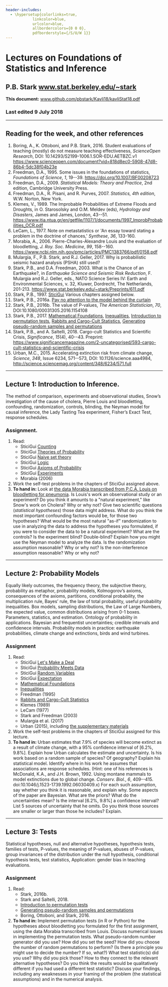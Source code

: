```yaml
---
header-includes:
  - \hypersetup{colorlinks=true,
            linkcolor=blue,
            urlcolor=blue,
            allbordercolors={0 0 0},
            pdfborderstyle={/S/U/W 1}}
---
```


# Lectures on Foundations of Statistics and Inference

## P.B. Stark www.stat.berkeley.edu/~stark

**This document:** www.github.com/pbstark/Kavli18/kavliStat18.pdf

### Last edited 9 July 2018

--- 

## Reading for the week, and other references

1. Boring, A., K. Ottoboni, and P.B. Stark, 2016. Student evaluations of teaching (mostly) do not measure teaching effectiveness, _ScienceOpen Research_, DOI: 10.14293/S2199-1006.1.SOR-EDU.AETBZC.v1 https://www.scienceopen.com/document?vid=818d8ec0-5908-47d8-86b4-5dc38f04b23e
1. Freedman, D.A., 1995. Some issues in the foundations of statistics, _Foundations of Science_, _1_, 19--39. https://doi.org/10.1007/BF00208723
1. Freedman, D.A., 2009. _Statistical Models: Theory and Practice_, 2nd edition, Cambridge University Press.
1. Freedman, D.A., R. Pisani, and R. Purves, 2007. _Statistics, 4th edition_, W.W. Norton, New York.
1. Klemes, V., 1989. The Improbable Probabilities of Extreme Floods and Droughts, in O. Starosolsky and O.M. Meldev (eds), _Hydrology and Disasters_, James and James, London, 43--51.  
https://www.itia.ntua.gr/en/getfile/1107/1/documents/1997_ImprobProbabilities_OCR.pdf
1. LeCam, L., 1977.  Note on metastatistics or 'An essay toward stating a problem in the doctrine of chances,' _Synthese_, _36_, 133-160.
1. Morabia, A., 2006. Pierre-Charles-Alexandre Louis and the evaluation of bloodletting, _J. Roy. Soc. Medicine_, _99_, 158--160. https://www.ncbi.nlm.nih.gov/pmc/articles/PMC1383766/pdf/0158.pdf
1. Mulargia, F., P.B. Stark, and R.J. Geller, 2017. Why is probabilistic seismic hazard analysis (PSHA) still used? 
1. Stark, P.B., and D.A. Freedman, 2003. What is the Chance of an Earthquake?, in _Earthquake Science and Seismic Risk Reduction_, F. Mulargia and R.J. Geller, eds., NATO Science Series IV: Earth and Environmental Sciences, v. 32, Kluwer, Dordrecht, The Netherlands, 201-213. https://www.stat.berkeley.edu/~stark/Preprints/611.pdf
1. Stark, P.B., 1997. [SticiGui](https://www.stat.berkeley.edu/~stark/SticiGui/) Various chapters assigned below.
1. Stark, P.B., 2016a. [Pay no attention to the model behind the curtain](https://www.stat.berkeley.edu/~stark/Preprints/eucCurtain15.pdf)
1. Stark, P.B., 2016b. The value of P-values, _The American Statistician_, _70_, DOI:10.1080/00031305.2016.1154108
1. Stark, P.B., 2017. [Mathematical Foundations](https://github.com/pbstark/S157F17/blob/master/math-foundations.ipynb), [Inequalities](https://github.com/pbstark/S157F17/blob/master/math-inequalities.ipynb), [Introduction to permutation tests](https://github.com/pbstark/S157F17/blob/master/permute-intro.ipynb), [Rabbits and Cargo-Cult Statistics](https://github.com/pbstark/S157F17/blob/master/rabbits.ipynb), [Generating pseudo-random samples and permutations](https://github.com/pbstark/S157F17/blob/master/permute-sample.ipynb)
1. Stark, P.B., and A. Saltelli, 2018. Cargo-cult Statistics and Scientific Crisis, _Significance_, _15_(4), 40--43. Preprint: https://www.significancemagazine.com/2-uncategorised/593-cargo-cult-statistics-and-scientific-crisis
1. Urban, M.C., 2015. Accelerating extinction risk from climate change, _Science_, _348_, Issue 6234, 571--573, DOI: 10.1126/science.aaa4984, http://science.sciencemag.org/content/348/6234/571.full

---

## Lecture 1: Introduction to Inference.
The method of comparison, experiments and observational studies, Snow’s investigation of the cause of cholera, Pierre Louis and bloodletting, confounding, randomization, controls, blinding, the Neyman model for causal inference, the Lady Tasting Tea experiment, Fisher’s Exact Test, response schedules.

### Assignment.
1. Read:
    + SticiGui [Counting](https://www.stat.berkeley.edu/~stark/SticiGui/Text/counting.htm)
    + SticiGui [Theories of Probability](https://www.stat.berkeley.edu/~stark/SticiGui/Text/probabilityTheory.htm)
    + SticiGui [Naive set theory](https://www.stat.berkeley.edu/~stark/SticiGui/Text/sets.htm)
    + SticiGui [Logic](https://www.stat.berkeley.edu/~stark/SticiGui/Text/logic.htm)
    + SticiGui [Axioms of Probability](https://www.stat.berkeley.edu/~stark/SticiGui/Text/probabilityAxioms.htm)
    + SticiGui [Experiments](https://www.stat.berkeley.edu/~stark/SticiGui/Text/experiments.htm)
    + Morabia (2006)
1. Work the self-test problems in the chapters of SticiGui assigned above.
1. **To hand in:** Look at [the data Morabia transcribed from P.C.A. Louis on bloodletting for pneumonia](http://www.epidemiology.ch/history/louis.htm). Is Louis's work an observational study or an experiment? Do you think it amounts to a "natural experiment," like Snow's work on Cholera? Why or why not? Give two scientific questions (_statistical hypotheses_) those data might address. What do you think the most important confounding factors would be, for those two hypotheses? What would be the most natural "as-if" randomization to use in analyzing the data to address the hypotheses you formulated, if you were to consider the data to be a natural experiment? What are the controls? Is the experiment blind? Double-blind? Explain how you might use the Neyman model to analyze the data. Is the randomization assumption reasonable? Why or why not? Is the non-interference assumption reasonable? Why or why not?

---

## Lecture 2: Probability Models
Equally likely outcomes, the frequency theory, the subjective theory, probability as metaphor, probability models, Kolmogorov’s axioms, consequences of the axioms, partitions, conditional probability, the multiplication rule, Bayes’ rule, the law of total probability, useful probability inequalities. Box models, sampling distributions, the Law of Large Numbers, the expected value, common distributions arising from 0-1 boxes. Parameters, statistics, and estimation. Ontology of probability in applications. Bayesian and frequentist uncertainties; credible intervals and confidenece intervals. Probability models in practice: earthquake probabilities, climate change and extinctions, birds and wind turbines.

### Assignment

1. Read:
    + SticiGui [Let's Make a Deal](https://www.stat.berkeley.edu/~stark/SticiGui/Text/montyHall.htm)
    + SticiGui [Probability Meets Data](https://www.stat.berkeley.edu/~stark/SticiGui/Text/montyHallTest.htm)
    + SticiGui [Random Variables](https://www.stat.berkeley.edu/~stark/SticiGui/Text/randomVariables.htm)
    + SticiGui [Expectation](https://www.stat.berkeley.edu/~stark/SticiGui/Text/expectation.htm)
    + [Mathematical Foundations](https://github.com/pbstark/S157F17/blob/master/math-foundations.ipynb)
    + [Inequalities](https://github.com/pbstark/S157F17/blob/master/math-inequalities.ipynb)
    + Freedman (1995)
    + [Rabbits and Cargo-Cult Statistics](https://github.com/pbstark/S157F17/blob/master/rabbits.ipynb)
    + Klemes (1989)
    + LeCam (1977)
    + Stark and Freedman (2003)
    + Mulargia et al. (2017)
    + Urban (2015), including [the supplementary materials](http://science.sciencemag.org/content/suppl/2015/04/29/348.6234.571.DC1?_ga=2.4039536.1548654680.1531042126-749553562.1514254187)
1. Work the self-test problems in the chapters of SticiGui assigned for this lecture.
1. **To hand in:** Urban estimates that 7.9% of species will become extinct as a result of climate change, with a 95% confidence interval of [6.2%, 9.8%]. Explain how Urban calculates the estimate and uncertainty. Is his work based on a random sample of species? Of geography? Explain his statistical model. Identify where in his work he assumes that associations are response schedules. (Hint: one of his references is McDonald, K.A., and J.H. Brown, 1992. Using montane mammals to model extinctions due to global change. _Conserv. Biol._, _6_, 409--415. doi:10.1046/j.1523-1739.1992.06030409.x) For each such assumption, say whether you think it is reasonable, and explain why. Some aspects of the paper are Bayesian. What are the priors? What do the uncertainties mean? Is the interval [6.2%, 9.8%] a confidence interval? List 5 sources of uncertainty that he omits. Do you think those sources are smaller or larger than those he includes? Explain.

---

## Lecture 3: Tests
Statistical hypotheses, null and alternative hypotheses, hypothesis tests, families of tests, P-values, the meaning of P-values, abuses of P-values, group invariances of the distribution under the null hypothesis, conditional hypothesis tests, test statistics, Application: gender bias in teaching evaluations.

### Assignment

1. Read:
    + Stark, 2016b.
    + Stark and Saltelli, 2018.
    + [Introduction to permutation tests](https://github.com/pbstark/S157F17/blob/master/permute-intro.ipynb)
    + [Generating pseudo-random samples and permutations](https://github.com/pbstark/S157F17/blob/master/permute-sample.ipynb)
    + Boring, Ottoboni, and Stark, 2016.
1. **To hand in:** Implement permutation tests (in R or Python) for the hypotheses about bloodletting you formulated for the first assignment, using the data Morabia transcribed from Louis. Discuss numerical issues in implementing the permutation tests. What pseudo-random number generator did you use? How did you set the seed? How did you choose the number of random permutations to perform? (Is there a principle you might use to decide the number? If so, what?) What test statistic(s) did you use? Why did you pick those? How to they connect to the relevant alternative hypotheses? Do you think the results would be qualitatively different if you had used a different test statistic? Discuss your findings, including any weaknesses in your framing of the problem (the statistical assumptions) and in the numerical analysis. 